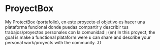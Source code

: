 # ProyectBox
My ProtectBox (portafolio), en este proyecto el objetivo es hacer una plataforma funcional donde puedas compartir y describir tus trabajos/proyectos personales con la comunidad ; (en) In this proyect, the goal is make a functional plataform were u can share and describe your personal work/proyects with the community. :D
